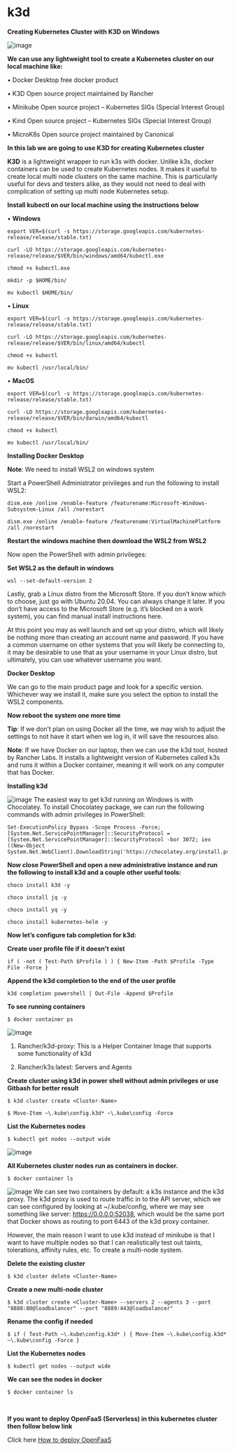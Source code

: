 # **k3d**
**Creating Kubernetes Cluster with K3D on Windows**

 
![image](https://user-images.githubusercontent.com/38450758/209392230-1804188c-b498-4be2-be60-e1bb44e0fe6b.png)

**We can use any lightweight tool to create a Kubernetes cluster on our local machine like:** 

•	Docker Desktop free docker product

•	K3D Open source project maintained by Rancher

•	Minikube Open source project – Kubernetes SIGs (Special Interest Group)

•	Kind Open source project – Kubernetes SIGs (Special Interest Group)

•	MicroK8s Open source project maintained by Canonical


**In this lab we are going to use K3D for creating Kubernetes cluster**

**K3D** is a lightweight wrapper to run k3s with docker. Unlike k3s, docker containers can be used to create Kubernetes nodes. 
It makes it useful to create local multi node clusters on the same machine. This is particularly useful for devs and testers alike, 
as they would not need to deal with complication of setting up multi node Kubernetes setup.

**Install kubectl on our local machine using the instructions below**

•	**Windows**

    export VER=$(curl -s https://storage.googleapis.com/kubernetes-release/release/stable.txt)

    curl -LO https://storage.googleapis.com/kubernetes-release/release/$VER/bin/windows/amd64/kubectl.exe

    chmod +x kubectl.exe

    mkdir -p $HOME/bin/

    mv kubectl $HOME/bin/

•	**Linux**

    export VER=$(curl -s https://storage.googleapis.com/kubernetes-release/release/stable.txt)

    curl -LO https://storage.googleapis.com/kubernetes-release/release/$VER/bin/linux/amd64/kubectl

    chmod +x kubectl

    mv kubectl /usr/local/bin/

•	**MacOS**

    export VER=$(curl -s https://storage.googleapis.com/kubernetes-release/release/stable.txt)

    curl -LO https://storage.googleapis.com/kubernetes-release/release/$VER/bin/darwin/amd64/kubectl

    chmod +x kubectl

    mv kubectl /usr/local/bin/



**Installing Docker Desktop**

**Note**: We need to install WSL2 on windows system

Start a PowerShell Administrator privileges and run the following to install WSL2:

    dism.exe /online /enable-feature /featurename:Microsoft-Windows-Subsystem-Linux /all /norestart

    dism.exe /online /enable-feature /featurename:VirtualMachinePlatform /all /norestart


**Restart the windows machine then download the WSL2 from WSL2**

Now open the PowerShell with admin privileges:

**Set WSL2 as the default in windows**

    wsl --set-default-version 2

Lastly, grab a Linux distro from the Microsoft Store. If you don’t know which to choose, just go with Ubuntu 20.04. 
You can always change it later. If you don’t have access to the Microsoft Store (e.g. it’s blocked on a work system), 
you can find manual install instructions here.

At this point you may as well launch and set up your distro, which will likely be nothing more than creating an account 
name and password. If you have a common username on other systems that you will likely be connecting to, it may be desirable 
to use that as your username in your Linux distro, but ultimately, you can use whatever username you want.


**Docker Desktop**

We can go to the main product page and look for a specific version. Whichever way we install it, make sure you select the 
option to install the WSL2 components.

**Now reboot the system one more time**

**Tip**: If we don’t plan on using Docker all the time, we may wish to adjust the settings to not have it start when we 
log in, it will save the resources also.

**Note**: If we have Docker on our laptop, then we can use the k3d tool, hosted by Rancher Labs. It installs a lightweight 
version of Kubernetes called k3s and runs it within a Docker container, meaning it will work on any computer that has Docker.



**Installing k3d**

![image](https://user-images.githubusercontent.com/38450758/209396479-42ba05d9-4860-4dc4-897d-e7d23c62bf55.png)
The easiest way to get k3d running on Windows is with Chocolatey. To install Chocolatey package, we can run the following 
commands with admin privileges in PowerShell:

    Set-ExecutionPolicy Bypass -Scope Process -Force; [System.Net.ServicePointManager]::SecurityProtocol = [System.Net.ServicePointManager]::SecurityProtocol -bor 3072; iex ((New-Object System.Net.WebClient).DownloadString('https://chocolatey.org/install.ps1'))

**Now close PowerShell and open a new administrative instance and run the following to install k3d and a couple other useful tools:**

    choco install k3d -y

    choco install jq -y

    choco install yq -y

    choco install kubernetes-helm -y


**Now let’s configure tab completion for k3d:**

**Create user profile file if it doesn't exist**

    if ( -not ( Test-Path $Profile ) ) { New-Item -Path $Profile -Type File -Force }

**Append the k3d completion to the end of the user profile**

    k3d completion powershell | Out-File -Append $Profile

**To see running containers**

    $ docker container ps       

![image](https://user-images.githubusercontent.com/38450758/209396584-e54928f3-ceff-41b1-87a1-316bc1f56907.png)
1.	Rancher/k3d-proxy: This is a Helper Container Image that supports some functionality of k3d

2.	Rancher/k3s:latest: Servers and Agents


**Create cluster using k3d in power shell without admin privileges or use Gitbash for better result**

    $ k3d cluster create <Cluster-Name>

    $ Move-Item ~\.kube\config.k3d* ~\.kube\config -Force


**List the Kubernetes nodes**
    
    $ kubectl get nodes --output wide
    
![image](https://user-images.githubusercontent.com/38450758/209396650-0de22e5f-72ed-4ccc-a948-585ffa68eda6.png)

 
**All Kubernetes cluster nodes run as containers in docker.**

    $ docker container ls
    
![image](https://user-images.githubusercontent.com/38450758/209396693-1c76637d-e0ff-4081-a8a5-6c4cf395c91d.png)
We can see two containers by default: a k3s instance and the k3d proxy. The k3d proxy is used to route traffic
in to the API server, which we can see configured by looking at ~/.kube/config, where we may see something like 
server: https://0.0.0.0:52038, which would be the same port that Docker shows as routing to port 6443 of the k3d 
proxy container.

However, the main reason I want to use k3d instead of minikube is that I want to have multiple nodes so that I can 
realistically test out taints, tolerations, affinity rules, etc. To create a multi-node system. 


**Delete the existing cluster**
    
    $ k3d cluster delete <Cluster-Name>


**Create a new multi-node cluster**
    
    $ k3d cluster create <Cluster-Name> --servers 2 --agents 3 --port "8888:80@loadbalancer" --port "8889:443@loadbalancer"

**Rename the config if needed**
    
    $ if ( Test-Path ~\.kube\config.k3d* ) { Move-Item ~\.kube\config.k3d* ~\.kube\config -Force }

**List the Kubernetes nodes**
    
    $ kubectl get nodes --output wide

**We can see the nodes in docker**
    
    $ docker container ls

<br>

**If you want to deploy OpenFaaS (Serverless) in this kubernetes cluster then follow below link**

Click here [How to deploy OpenFaaS](https://github.com/santoshcisco/OpenFaaS/blob/main/README.md)

<br>
<br>
<br>
<br>

